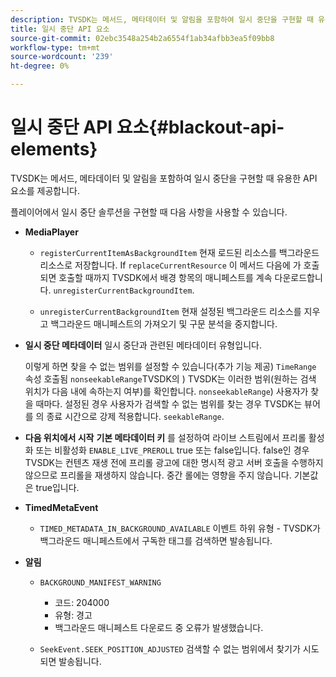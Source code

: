 ```yaml
---
description: TVSDK는 메서드, 메타데이터 및 알림을 포함하여 일시 중단을 구현할 때 유용한 API 요소를 제공합니다.
title: 일시 중단 API 요소
source-git-commit: 02ebc3548a254b2a6554f1ab34afbb3ea5f09bb8
workflow-type: tm+mt
source-wordcount: '239'
ht-degree: 0%

---
```


# 일시 중단 API 요소{#blackout-api-elements}

TVSDK는 메서드, 메타데이터 및 알림을 포함하여 일시 중단을 구현할 때 유용한 API 요소를 제공합니다.

플레이어에서 일시 중단 솔루션을 구현할 때 다음 사항을 사용할 수 있습니다.

* **MediaPlayer**

   * `registerCurrentItemAsBackgroundItem` 현재 로드된 리소스를 백그라운드 리소스로 저장합니다. If `replaceCurrentResource` 이 메서드 다음에 가 호출되면 호출할 때까지 TVSDK에서 배경 항목의 매니페스트를 계속 다운로드합니다. `unregisterCurrentBackgroundItem`.

   * `unregisterCurrentBackgroundItem`  현재 설정된 백그라운드 리소스를 지우고 백그라운드 매니페스트의 가져오기 및 구문 분석을 중지합니다.

* **일시 중단 메타데이터** 일시 중단과 관련된 메타데이터 유형입니다.

  이렇게 하면 찾을 수 없는 범위를 설정할 수 있습니다(추가 기능 제공) `TimeRange` 속성 호출됨 `nonseekableRange`TVSDK의 ) TVSDK는 이러한 범위(원하는 검색 위치가 다음 내에 속하는지 여부)를 확인합니다. `nonseekableRange`) 사용자가 찾을 때마다. 설정된 경우 사용자가 검색할 수 없는 범위를 찾는 경우 TVSDK는 뷰어를 의 종료 시간으로 강제 적용합니다. `seekableRange`.

* **다음 위치에서 시작** **기본 메타데이터 키** 를 설정하여 라이브 스트림에서 프리롤 활성화 또는 비활성화 `ENABLE_LIVE_PREROLL` true 또는 false입니다. false인 경우 TVSDK는 컨텐츠 재생 전에 프리롤 광고에 대한 명시적 광고 서버 호출을 수행하지 않으므로 프리롤을 재생하지 않습니다. 중간 롤에는 영향을 주지 않습니다. 기본값은 true입니다.

* **TimedMetaEvent**

   * `TIMED_METADATA_IN_BACKGROUND_AVAILABLE` 이벤트 하위 유형 - TVSDK가 백그라운드 매니페스트에서 구독한 태그를 검색하면 발송됩니다.

* **알림**

   * `BACKGROUND_MANIFEST_WARNING`

      * 코드: 204000
      * 유형: 경고
      * 백그라운드 매니페스트 다운로드 중 오류가 발생했습니다.

   * `SeekEvent.SEEK_POSITION_ADJUSTED` 검색할 수 없는 범위에서 찾기가 시도되면 발송됩니다.
